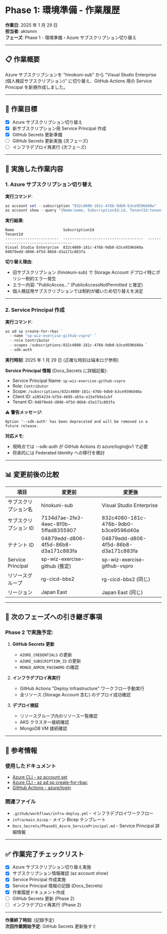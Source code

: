# Phase 1: 環境準備 - 作業履歴

**作業日**: 2025 年 1 月 29 日  
**担当者**: aktsmm  
**フェーズ**: Phase 1 - 環境準備・Azure サブスクリプション切り替え

---

## 📋 作業概要

Azure サブスクリプションを "hinokuni-sub" から "Visual Studio Enterprise (個人検証サブスクリプション)" に切り替え、GitHub Actions 用の Service Principal を新規作成しました。

---

## 🎯 作業目標

- [x] Azure サブスクリプション切り替え
- [x] 新サブスクリプション用 Service Principal 作成
- [x] GitHub Secrets 更新準備
- [ ] GitHub Secrets 更新実施 (次フェーズ)
- [ ] インフラデプロイ再実行 (次フェーズ)

---

## 🔧 実施した作業内容

### 1. Azure サブスクリプション切り替え

**実行コマンド**:

```powershell
az account set --subscription "832c4080-181c-476b-9db0-b3ce9596d40a"
az account show --query "{Name:name, SubscriptionId:id, TenantId:tenantId}" -o table
```

**実行結果**:

```
Name                      SubscriptionId                        TenantId
------------------------  ------------------------------------  ------------------------------------
Visual Studio Enterprise  832c4080-181c-476b-9db0-b3ce9596d40a  04879edd-d806-4f5d-86b8-d3a171c883fa
```

**切り替え理由**:

- 旧サブスクリプション (hinokuni-sub) で Storage Account デプロイ時にポリシー制約エラー発生
- エラー内容: "PublicAcces..." (PublicAccessNotPermitted と推定)
- 個人検証用サブスクリプションでは制約が緩いため切り替えを決定

---

### 2. Service Principal 作成

**実行コマンド**:

```powershell
az ad sp create-for-rbac `
  --name "sp-wiz-exercise-github-vspro" `
  --role Contributor `
  --scopes /subscriptions/832c4080-181c-476b-9db0-b3ce9596d40a `
  --sdk-auth
```

**実行時刻**: 2025 年 1 月 29 日 (正確な時刻は端末ログ参照)

**Service Principal 情報** (Docs_Secrets に詳細記載):

- Service Principal Name: `sp-wiz-exercise-github-vspro`
- Role: `Contributor`
- Scope: `/subscriptions/832c4080-181c-476b-9db0-b3ce9596d40a`
- Client ID: `a2854234-bf5d-4695-ab5a-e15efb9a1cbf`
- Tenant ID: `04879edd-d806-4f5d-86b8-d3a171c883fa`

⚠️ **警告メッセージ**:

```
Option '--sdk-auth' has been deprecated and will be removed in a future release.
```

**対応メモ**:

- 現時点では --sdk-auth が GitHub Actions の azure/login@v1 で必要
- 将来的には Federated Identity への移行を検討

---

## 📊 変更前後の比較

| 項目                  | 変更前                               | 変更後                               |
| --------------------- | ------------------------------------ | ------------------------------------ |
| サブスクリプション名  | hinokuni-sub                         | Visual Studio Enterprise             |
| サブスクリプション ID | 7134d7ae-2fe3-4eec-8f0b-5ffad8355907 | 832c4080-181c-476b-9db0-b3ce9596d40a |
| テナント ID           | 04879edd-d806-4f5d-86b8-d3a171c883fa | 04879edd-d806-4f5d-86b8-d3a171c883fa |
| Service Principal     | sp-wiz-exercise-github (推定)        | sp-wiz-exercise-github-vspro         |
| リソースグループ      | rg-cicd-bbs2                         | rg-cicd-bbs2 (同じ)                  |
| リージョン            | Japan East                           | Japan East (同じ)                    |

---

## 🔄 次のフェーズへの引き継ぎ事項

### Phase 2 で実施予定:

1. **GitHub Secrets 更新**

   - `AZURE_CREDENTIALS` の更新
   - `AZURE_SUBSCRIPTION_ID` の更新
   - `MONGO_ADMIN_PASSWORD` の確認

2. **インフラデプロイ再実行**

   - GitHub Actions "Deploy Infrastructure" ワークフロー手動実行
   - 全リソース (Storage Account 含む) のデプロイ成功確認

3. **デプロイ検証**
   - リソースグループ内のリソース一覧確認
   - AKS クラスター接続確認
   - MongoDB VM 接続確認

---

## 📝 参考情報

### 使用したドキュメント

- [Azure CLI - az account set](https://learn.microsoft.com/ja-jp/cli/azure/account?view=azure-cli-latest#az-account-set)
- [Azure CLI - az ad sp create-for-rbac](https://learn.microsoft.com/ja-jp/cli/azure/ad/sp?view=azure-cli-latest#az-ad-sp-create-for-rbac)
- [GitHub Actions - azure/login](https://github.com/Azure/login)

### 関連ファイル

- `.github/workflows/infra-deploy.yml` - インフラデプロイワークフロー
- `infra/main.bicep` - メイン Bicep テンプレート
- `Docs_Secrets/Phase01_Azure_ServicePrincipal.md` - Service Principal 詳細情報

---

## ✅ 作業完了チェックリスト

- [x] Azure サブスクリプション切り替え実施
- [x] サブスクリプション情報確認 (az account show)
- [x] Service Principal 作成実施
- [x] Service Principal 情報の記録 (Docs_Secrets)
- [x] 作業履歴ドキュメント作成
- [ ] GitHub Secrets 更新 (Phase 2)
- [ ] インフラデプロイ再実行 (Phase 2)

---

**作業終了時刻**: (記録予定)  
**次回作業開始予定**: GitHub Secrets 更新後すぐ
